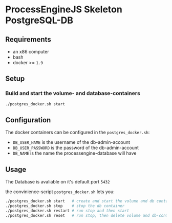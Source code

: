 # ProcessEngineJS Skeleton PostgreSQL-DB

## Requirements

- an x86 computer
- bash
- docker >= `1.9`

## Setup

### Build and start the volume- and database-containers

```bash
./postgres_docker.sh start
```

## Configuration

The docker containers can be configured in the `postgres_docker.sh`:

- `DB_USER_NAME` is the username of the db-admin-account
- `DB_USER_PASSWORD` is the password of the db-admin-account
- `DB_NAME` is the name the processengine-database will have

## Usage
The Database is avaliable on it's default port `5432`

the convinience-script `postgres_docker.sh` lets you:
```bash
./postgres_docker.sh start   # create and start the volume and db container
./postgres_docker.sh stop    # stop the db container
./postgres_docker.sh restart # run stop and then start
./postgres_docker.sh reset   # run stop, then delete volume and db-container and then run start
```
